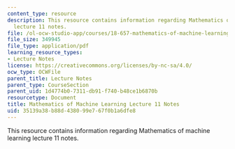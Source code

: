 ```yaml
---
content_type: resource
description: This resource contains information regarding Mathematics of machine learning
  lecture 11 notes.
file: /ol-ocw-studio-app/courses/18-657-mathematics-of-machine-learning-fall-2015/35139a38b88d438099e767f0b1a6dfe8_MIT18_657F15_L11.pdf
file_size: 349945
file_type: application/pdf
learning_resource_types:
- Lecture Notes
license: https://creativecommons.org/licenses/by-nc-sa/4.0/
ocw_type: OCWFile
parent_title: Lecture Notes
parent_type: CourseSection
parent_uid: 1d4774b0-7311-db91-f740-b48ce1b6870b
resourcetype: Document
title: Mathematics of Machine Learning Lecture 11 Notes
uid: 35139a38-b88d-4380-99e7-67f0b1a6dfe8
---
```

This resource contains information regarding Mathematics of machine learning lecture 11 notes.